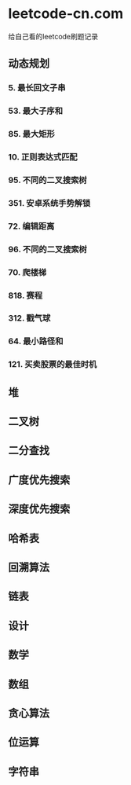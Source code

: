 # leetcode-cn.com
给自己看的leetcode刷题记录

## 动态规划
### 5. 最长回文子串
### 53. 最大子序和
### 85. 最大矩形
### 10. 正则表达式匹配
### 95. 不同的二叉搜索树
### 351. 安卓系统手势解锁
### 72. 编辑距离
### 96. 不同的二叉搜索树
### 70. 爬楼梯
### 818. 赛程
### 312. 戳气球
### 64. 最小路径和
### 121. 买卖股票的最佳时机
## 堆

## 二叉树

## 二分查找

## 广度优先搜索

## 深度优先搜索

## 哈希表

## 回溯算法

## 链表

## 设计

## 数学

## 数组

## 贪心算法

## 位运算

## 字符串
